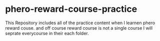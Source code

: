 # phero-reward-course-practice
This Repository includes all of the practice content when I learnen phero  reward couse. and off course reward course is not a single course I will seprate everycourse in their each folder.
